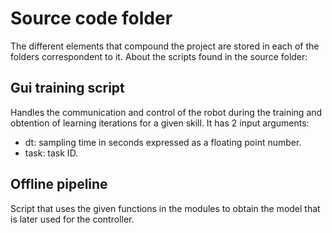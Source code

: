 # Source code folder

The different elements that compound the project are stored in each of the folders correspondent to it. About the scripts found in the source folder:

## Gui training script

Handles the communication and control of the robot during the training and obtention of learning iterations for a given skill. It has 2 input arguments:
  - dt: sampling time in seconds expressed as a floating point number.
  - task: task ID.

## Offline pipeline

Script that uses the given functions in the modules to obtain the model that is later used for the controller.